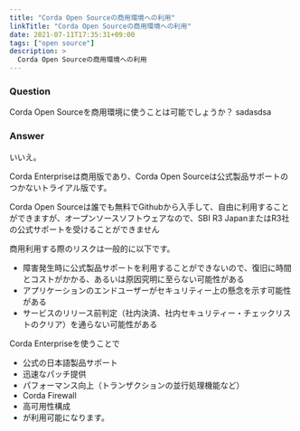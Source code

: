```yaml
---
title: "Corda Open Sourceの商用環境への利用"
linkTitle: "Corda Open Sourceの商用環境への利用"
date: 2021-07-11T17:35:31+09:00
tags: ["open source"]
description: >
  Corda Open Sourceの商用環境への利用
---
```


### Question
Corda Open Sourceを商用環境に使うことは可能でしょうか？ sadasdsa

### Answer
いいえ。

Corda Enterpriseは商用版であり、Corda Open Sourceは公式製品サポートのつかないトライアル版です。

Corda Open Sourceは誰でも無料でGithubから入手して、自由に利用することができますが、オープンソースソフトウェアなので、SBI R3 JapanまたはR3社の公式サポートを受けることができません


商用利用する際のリスクは一般的に以下です。

- 障害発生時に公式製品サポートを利用することができないので、復旧に時間とコストがかかる、あるいは原因究明に至らない可能性がある
- アプリケーションのエンドユーザーがセキュリティー上の懸念を示す可能性がある
- サービスのリリース前判定（社内決済、社内セキュリティー・チェックリストのクリア）を通らない可能性がある

 
Corda Enterpriseを使うことで

- 公式の日本語製品サポート
- 迅速なパッチ提供
- パフォーマンス向上（トランザクションの並行処理機能など）
- Corda Firewall
- 高可用性構成
- が利用可能になります。